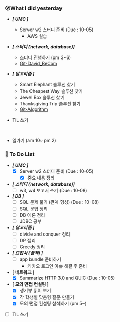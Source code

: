 ### 😮What I did yesterday


- ***[ UMC ]***
  - Server w2 스터디 준비 (Due : 10-05)
    - AWS 실습

- ***[ 스터디 (network, database)]***
  - 스터디 진행하기 (pm 3~6)
  - [Git-David_BeCom](https://github.com/orgs/Poin-Book/teams/david_becom)

- ***[ 알고리즘 ]***
  - Smart Elephant 솔루션 찾기
  - The Cheapest Way 솔루션 찾기
  - Jewel Box 솔루션 찾기
  - Thanksgiving Trip 솔루션 찾기
  - [Git-Algorithm](https://github.com/ShimFFF/Algorithm/tree/main/code)
  
- TIL 쓰기
    
  <br>
- 일가기 (am 10~ pm 2)


###  🤔 To Do List

- ***[ UMC ]***
  - [x] Server w2 스터디 준비 (Due : 10-05)
    - [x] 중요 내용 정리

- ***[ 스터디 (network, database)]***
  - [ ] w3, w4 보고서 쓰기 (Due : 10-08)

- ***[ DB ]***
  - [ ] SQL 문제 풀기 (관계 형성) (Due : 10-08)
  - [ ] SQL 문법 정리
  - [ ] DB 이론 정리
  - [ ] JDBC 공부

- ***[ 알고리즘 ]***
  - [ ] divide and conquer 정리
  - [ ] DP 정리
  - [ ] Greedy 정리

- ***[ 묘집사 (플젝) ]***
  - [ ] app bundle 준비하기
    - 카카오 로그인 이슈 해결 후 준비

- **[ 네트워크 ]**
  - [x] Summarize HTTP 3.0 and QUIC (Due : 10-05)

- **[ 모의 면접 컨설팅 ]**
  - [x] 생기부 읽어 보기
  - [x] 각 학생별 맞춤형 질문 만들기 
  - [x] 모의 면접 컨설팅 참석하기 (pm 5~)
  
- [ ] TIL 쓰기
    
